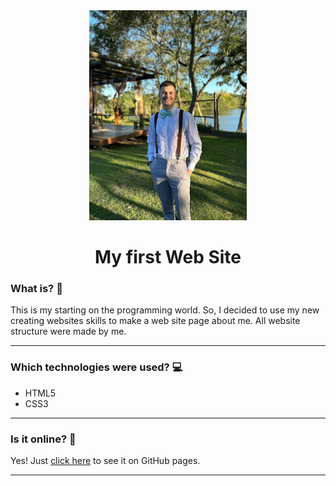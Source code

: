 <div align="center">
	<a href="https://murillocouto.github.io/html-portifolio/" target="_blank">
		<img src="foto.png" alt="IntroImage" width="50%"/>
	</a>
</div>

<div align="center">
	<h1>My first Web Site</h1>
</div>

### What is? 🤔
This is my starting on the programming world. So, I decided to use my new creating websites skills to make a web site page about me. All website structure were made by me.
<hr>

### Which technologies were used? 💻
- HTML5
- CSS3
<hr>

### Is it online? 📡
Yes! Just [click here](https://murillocouto.github.io/html-portifolio/) to see it on GitHub pages.
<hr>
